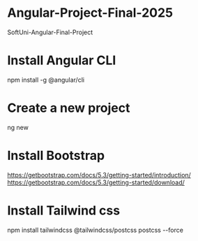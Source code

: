 # Angular-Project-Final-2025
SoftUni-Angular-Final-Project

# Install Angular CLI
npm install -g @angular/cli

# Create a new project
ng new <project-name>

# Install Bootstrap
https://getbootstrap.com/docs/5.3/getting-started/introduction/
https://getbootstrap.com/docs/5.3/getting-started/download/

# Install Tailwind css
npm install tailwindcss @tailwindcss/postcss postcss --force
